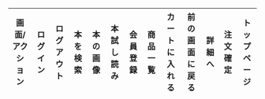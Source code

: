 |画面/アクション|ログイン|ログアウト|本を検索|本の画像|本試し読み|会員登録|商品一覧|カートに入れる|前の画面に戻る|詳細へ|注文確定|トップページ|
|--------------|--------|----------|-------|--------|----------|--------|-------|--------------|--------------|-----|--------|------------|
